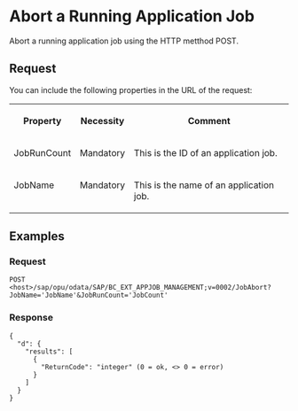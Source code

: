 <!-- loioc0182485178a4b9095e3bf73a4618b20 -->

# Abort a Running Application Job

Abort a running application job using the HTTP metthod POST.



<a name="loioc0182485178a4b9095e3bf73a4618b20__section_jzq_tvt_zhb"/>

## Request

You can include the following properties in the URL of the request:


<table>
<tr>
<th valign="top">

Property

</th>
<th valign="top">

Necessity

</th>
<th valign="top">

Comment

</th>
</tr>
<tr>
<td valign="top">

JobRunCount

</td>
<td valign="top">

Mandatory

</td>
<td valign="top">

This is the ID of an application job.

</td>
</tr>
<tr>
<td valign="top">

JobName

</td>
<td valign="top">

Mandatory

</td>
<td valign="top">

This is the name of an application job.

</td>
</tr>
</table>



<a name="loioc0182485178a4b9095e3bf73a4618b20__section_mwv_vwt_zhb"/>

## Examples



### Request

```
POST <host>/sap/opu/odata/SAP/BC_EXT_APPJOB_MANAGEMENT;v=0002/JobAbort?JobName='JobName'&JobRunCount='JobCount'
```



### Response

```
{
  "d": {
    "results": [
      {
        "ReturnCode": "integer" (0 = ok, <> 0 = error)
      }
    ]
  }
}

```

